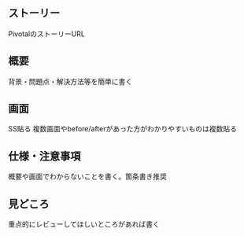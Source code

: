 ## ストーリー

PivotalのストーリーURL

## 概要

背景・問題点・解決方法等を簡単に書く

## 画面

SS貼る
複数画面やbefore/afterがあった方がわかりやすいものは複数貼る

## 仕様・注意事項

概要や画面でわからないことを書く。箇条書き推奨

## 見どころ

重点的にレビューしてほしいところがあれば書く
